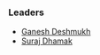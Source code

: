 ### Leaders
* [Ganesh Deshmukh](mailto:ganesh.deshmukh@owasp.org)
* [Suraj Dhamak](mailto:suraj.dhamak@owasp.org)
